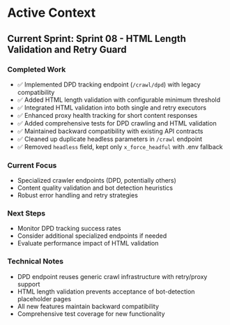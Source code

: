 # Active Context

## Current Sprint: Sprint 08 - HTML Length Validation and Retry Guard

### Completed Work
- ✅ Implemented DPD tracking endpoint (`/crawl/dpd`) with legacy compatibility
- ✅ Added HTML length validation with configurable minimum threshold
- ✅ Integrated HTML validation into both single and retry executors
- ✅ Enhanced proxy health tracking for short content responses
- ✅ Added comprehensive tests for DPD crawling and HTML validation
- ✅ Maintained backward compatibility with existing API contracts
- ✅ Cleaned up duplicate headless parameters in `/crawl` endpoint
- ✅ Removed `headless` field, kept only `x_force_headful` with .env fallback

### Current Focus
- Specialized crawler endpoints (DPD, potentially others)
- Content quality validation and bot detection heuristics
- Robust error handling and retry strategies

### Next Steps
- Monitor DPD tracking success rates
- Consider additional specialized endpoints if needed
- Evaluate performance impact of HTML validation

### Technical Notes
- DPD endpoint reuses generic crawl infrastructure with retry/proxy support
- HTML length validation prevents acceptance of bot-detection placeholder pages
- All new features maintain backward compatibility
- Comprehensive test coverage for new functionality